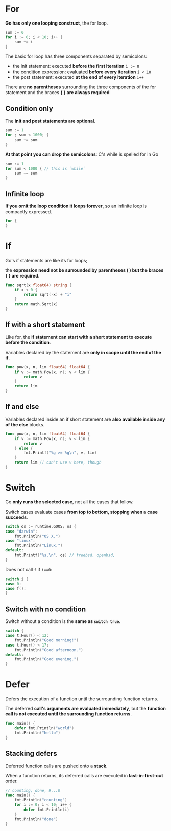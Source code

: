 # For

**Go has only one looping construct**, the for loop.

```go
sum := 0
for i := 0; i < 10; i++ {
    sum += i
}
```

The basic for loop has three components separated by semicolons:

- the init statement: executed **before the first iteration** `i := 0`
- the condition expression: evaluated **before every iteration** `i < 10`
- the post statement: executed **at the end of every iteration** `i++`

There are **no parentheses** surrounding the three components of the for statement and the braces **{ } are always required**

## Condition only

The **init and post statements are optional**.

```go
sum := 1
for ; sum < 1000; {
    sum += sum
}
```

**At that point you can drop the semicolons**: C's while is spelled for in Go

```go
sum := 1
for sum < 1000 { // this is `while`
    sum += sum
}
```

## Infinite loop

**If you omit the loop condition it loops forever**, so an infinite loop is compactly expressed.

```go
for {
}
```

# If

Go's if statements are like its for loops;

the **expression need not be surrounded by parentheses ( ) but the braces { } are required**.

```go
func sqrt(x float64) string {
	if x < 0 {
		return sqrt(-x) + "i"
	}
	return math.Sqrt(x)
}
```

## If with a short statement

Like for, the **if statement can start with a short statement to execute before the condition**.

Variables declared by the statement are **only in scope until the end of the if**.

```go
func pow(x, n, lim float64) float64 {
	if v := math.Pow(x, n); v < lim {
		return v
	}
	return lim
}
```

## If and else

Variables declared inside an if short statement are **also available inside any of the else** blocks.

```go
func pow(x, n, lim float64) float64 {
	if v := math.Pow(x, n); v < lim {
		return v
	} else {
		fmt.Printf("%g >= %g\n", v, lim)
	}
	return lim // can't use v here, though
}
```

# Switch

Go **only runs the selected case**, not all the cases that follow.

Switch cases evaluate cases **from top to bottom, stopping when a case succeeds**.

```go
switch os := runtime.GOOS; os {
case "darwin":
    fmt.Println("OS X.")
case "linux":
    fmt.Println("Linux.")
default:
    fmt.Printf("%s.\n", os) // freebsd, openbsd,
}
```

Does not call `f` if `i==0`:

```go
switch i {
case 0:
case f():
}
```

## Switch with no condition

Switch without a condition is the **same as `switch true`**.

```go
switch {
case t.Hour() < 12:
    fmt.Println("Good morning!")
case t.Hour() < 17:
    fmt.Println("Good afternoon.")
default:
    fmt.Println("Good evening.")
}
```

# Defer

Defers the execution of a function until the surrounding function returns.

The deferred **call's arguments are evaluated immediately**, but the **function call is not executed until the surrounding function returns**.

```go
func main() {
	defer fmt.Println("world")
	fmt.Println("hello")
}
```

## Stacking defers

Deferred function calls are pushed onto a **stack**.

When a function returns, its deferred calls are executed in **last-in-first-out** order.

```go
// counting, done, 9...0
func main() {
	fmt.Println("counting")
	for i := 0; i < 10; i++ {
		defer fmt.Println(i)
	}
	fmt.Println("done")
}
```
